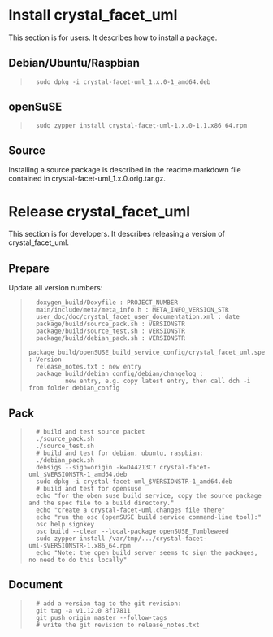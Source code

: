Install crystal_facet_uml
=============

This section is for users.
It describes how to install a package.

Debian/Ubuntu/Raspbian
-----------

>       sudo dpkg -i crystal-facet-uml_1.x.0-1_amd64.deb

openSuSE
-----------

>       sudo zypper install crystal-facet-uml-1.x.0-1.1.x86_64.rpm

Source
-----------

Installing a source package is described in the readme.markdown file contained in crystal-facet-uml_1.x.0.orig.tar.gz.



Release crystal_facet_uml
=============

This section is for developers.
It describes releasing a version of crystal_facet_uml.

Prepare
-----------

Update all version numbers:

>       doxygen_build/Doxyfile : PROJECT_NUMBER
>       main/include/meta/meta_info.h : META_INFO_VERSION_STR
>       user_doc/doc/crystal_facet_user_documentation.xml : date
>       package/build/source_pack.sh : VERSIONSTR
>       package/build/source_test.sh : VERSIONSTR
>       package/build/debian_pack.sh : VERSIONSTR
>       package_build/openSUSE_build_service_config/crystal_facet_uml.spec : Version
>       release_notes.txt : new entry
>       package_build/debian_config/debian/changelog :
>               new entry, e.g. copy latest entry, then call dch -i from folder debian_config


Pack
-----------

>       # build and test source packet
>       ./source_pack.sh
>       ./source_test.sh
>       # build and test for debian, ubuntu, raspbian:
>       ./debian_pack.sh
>       debsigs --sign=origin -k=DA4213C7 crystal-facet-uml_$VERSIONSTR-1_amd64.deb
>       sudo dpkg -i crystal-facet-uml_$VERSIONSTR-1_amd64.deb
>       # build and test for opensuse
>       echo "for the oben suse build service, copy the source package and the spec file to a build directory."
>       echo "create a crystal-facet-uml.changes file there"
>       echo "run the osc (openSUSE build service command-line tool):"
>       osc help signkey
>       osc build --clean --local-package openSUSE_Tumbleweed
>       sudo zypper install /var/tmp/.../crystal-facet-uml-$VERSIONSTR-1.x86_64.rpm
>       echo "Note: the open build server seems to sign the packages, no need to do this locally"


Document
-----------

>       # add a version tag to the git revision:
>       git tag -a v1.12.0 8f17811
>       git push origin master --follow-tags 
>       # write the git revision to release_notes.txt



